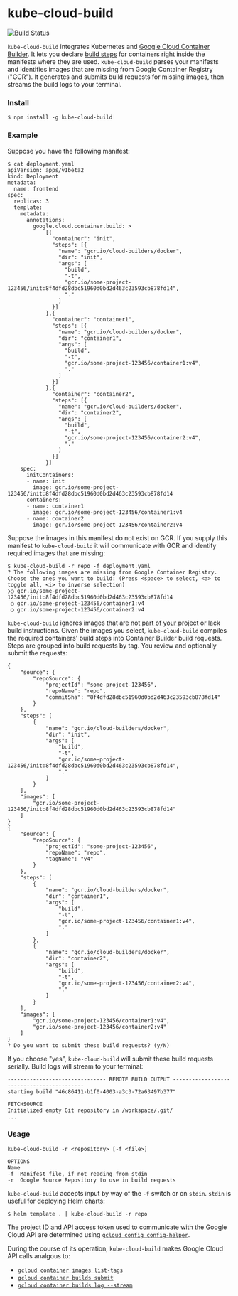 # kube-cloud-build

[![Build Status](https://travis-ci.org/dminkovsky/kube-cloud-build.svg?branch=master)](https://travis-ci.org/dminkovsky/kube-cloud-build)

`kube-cloud-build` integrates Kubernetes and [Google Cloud Container Builder](https://cloud.google.com/container-builder/docs/).
It lets you declare [build steps](https://cloud.google.com/container-builder/docs/how-to/writing-build-requests)
for containers right inside the manifests where they are used. `kube-cloud-build`
parses your manifests and identifies images that are missing from Google
Container Registry ("GCR"). It generates and submits build requests for missing
images, then streams the build logs to your terminal.

### Install

```
$ npm install -g kube-cloud-build
```

### Example

Suppose you have the following manifest:
```
$ cat deployment.yaml
apiVersion: apps/v1beta2
kind: Deployment
metadata:
  name: frontend
spec:
  replicas: 3
  template:
    metadata:
      annotations:
        google.cloud.container.build: >
            [{
              "container": "init",
              "steps": [{
                "name": "gcr.io/cloud-builders/docker",
                "dir": "init",
                "args": [
                  "build",
                  "-t",
                  "gcr.io/some-project-123456/init:8f4dfd28dbc51960d0bd2d463c23593cb878fd14",
                  "."
                ]
              }]
            },{
              "container": "container1",
              "steps": [{
                "name": "gcr.io/cloud-builders/docker",
                "dir": "container1",
                "args": [
                  "build",
                  "-t",
                  "gcr.io/some-project-123456/container1:v4",
                  "."
                ]
              }]
            },{
              "container": "container2",
              "steps": [{
                "name": "gcr.io/cloud-builders/docker",
                "dir": "container2",
                "args": [
                  "build",
                  "-t",
                  "gcr.io/some-project-123456/container2:v4",
                  "."
                ]
              }]
            }]
    spec:
      initContainers:
      - name: init
        image: gcr.io/some-project-123456/init:8f4dfd28dbc51960d0bd2d463c23593cb878fd14
      containers:
      - name: container1
        image: gcr.io/some-project-123456/container1:v4
      - name: container2
        image: gcr.io/some-project-123456/container2:v4
```

Suppose the images in this manifest do not exist on GCR. If you supply this
manifest to `kube-cloud-build` it will communicate with GCR and identify required images that are missing:

```
$ kube-cloud-build -r repo -f deployment.yaml
? The following images are missing from Google Container Registry. Choose the ones you want to build: (Press <space> to select, <a> to toggle all, <i> to inverse selection)
❯◯ gcr.io/some-project-123456/init:8f4dfd28dbc51960d0bd2d463c23593cb878fd14
 ◯ gcr.io/some-project-123456/container1:v4
 ◯ gcr.io/some-project-123456/container2:v4
```

`kube-cloud-build` ignores images that are [not part of your project](test/manifest-container-builds.test.js#L21)
or lack build instructions. Given the images you select, `kube-cloud-build`
compiles the required containers' build steps into Container Builder build
requests. Steps are grouped into build requests by tag. You review and
optionally submit the requests:

```
{
    "source": {
        "repoSource": {
            "projectId": "some-project-123456",
            "repoName": "repo",
            "commitSha": "8f4dfd28dbc51960d0bd2d463c23593cb878fd14"
        }
    },
    "steps": [
        {
            "name": "gcr.io/cloud-builders/docker",
            "dir": "init",
            "args": [
                "build",
                "-t",
                "gcr.io/some-project-123456/init:8f4dfd28dbc51960d0bd2d463c23593cb878fd14",
                "."
            ]
        }
    ],
    "images": [
        "gcr.io/some-project-123456/init:8f4dfd28dbc51960d0bd2d463c23593cb878fd14"
    ]
}
{
    "source": {
        "repoSource": {
            "projectId": "some-project-123456",
            "repoName": "repo",
            "tagName": "v4"
        }
    },
    "steps": [
        {
            "name": "gcr.io/cloud-builders/docker",
            "dir": "container1",
            "args": [
                "build",
                "-t",
                "gcr.io/some-project-123456/container1:v4",
                "."
            ]
        },
        {
            "name": "gcr.io/cloud-builders/docker",
            "dir": "container2",
            "args": [
                "build",
                "-t",
                "gcr.io/some-project-123456/container2:v4",
                "."
            ]
        }
    ],
    "images": [
        "gcr.io/some-project-123456/container1:v4",
        "gcr.io/some-project-123456/container2:v4"
    ]
}
? Do you want to submit these build requests? (y/N)
```

If you choose "yes", `kube-cloud-build` will submit these build requests
serially. Build logs will stream to your terminal:

```
------------------------------- REMOTE BUILD OUTPUT ------------------------------------------
starting build "46c86411-b1f0-4003-a3c3-72a63497b377"

FETCHSOURCE
Initialized empty Git repository in /workspace/.git/
...
```

### Usage

```
kube-cloud-build -r <repository> [-f <file>]

OPTIONS
Name
-f  Manifest file, if not reading from stdin
-r  Google Source Repository to use in build requests
```

`kube-cloud-build` accepts input by way of the `-f` switch or on `stdin`.
`stdin` is useful for deploying Helm charts:

```
$ helm template . | kube-cloud-build -r repo
```

The project ID and API access token used to communicate with the Google Cloud
API are determined using [`gcloud config config-helper`](blob/master/src/get-config.js).

During the course of its operation, `kube-cloud-build` makes Google Cloud API
calls analgous to:

* [`gcloud container images list-tags`](src/list-tags.js)
* [`gcloud container builds submit`](src/submit-build-request.js)
* [`gcloud container builds log --stream`](src/log-build.js)
